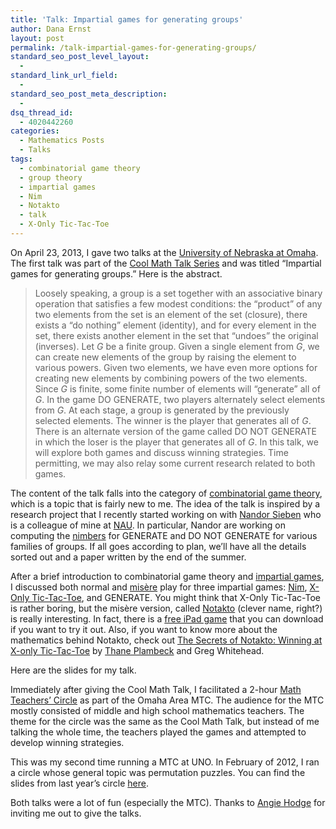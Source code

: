 ```yaml
---
title: 'Talk: Impartial games for generating groups'
author: Dana Ernst
layout: post
permalink: /talk-impartial-games-for-generating-groups/
standard_seo_post_level_layout:
  - 
standard_link_url_field:
  - 
standard_seo_post_meta_description:
  - 
dsq_thread_id:
  - 4020442260
categories:
  - Mathematics Posts
  - Talks
tags:
  - combinatorial game theory
  - group theory
  - impartial games
  - Nim
  - Notakto
  - talk
  - X-Only Tic-Tac-Toe
---
```

On April 23, 2013, I gave two talks at the [University of Nebraska at Omaha][1]. The first talk was part of the [Cool Math Talk Series][2] and was titled &#8220;Impartial games for generating groups.&#8221; Here is the abstract.

> Loosely speaking, a group is a set together with an associative binary operation that satisfies a few modest conditions: the &#8220;product&#8221; of any two elements from the set is an element of the set (closure), there exists a &#8220;do nothing&#8221; element (identity), and for every element in the set, there exists another element in the set that &#8220;undoes&#8221; the original (inverses). Let $G$ be a finite group. Given a single element from $G$, we can create new elements of the group by raising the element to various powers. Given two elements, we have even more options for creating new elements by combining powers of the two elements. Since $G$ is finite, some finite number of elements will &#8220;generate&#8221; all of $G$. In the game DO GENERATE, two players alternately select elements from $G$. At each stage, a group is generated by the previously selected elements. The winner is the player that generates all of $G$. There is an alternate version of the game called DO NOT GENERATE in which the loser is the player that generates all of $G$. In this talk, we will explore both games and discuss winning strategies. Time permitting, we may also relay some current research related to both games.

The content of the talk falls into the category of [combinatorial game theory][3], which is a topic that is fairly new to me. The idea of the talk is inspired by a research project that I recently started working on with [Nandor Sieben][4] who is a colleague of mine at [NAU][5]. In particular, Nandor are working on computing the [nimbers][6] for GENERATE and DO NOT GENERATE for various families of groups. If all goes according to plan, we&#8217;ll have all the details sorted out and a paper written by the end of the summer.

After a brief introduction to combinatorial game theory and [impartial games][7], I discussed both normal and [misère][8] play for three impartial games: [Nim][9], [X-Only Tic-Tac-Toe][10], and GENERATE. You might think that X-Only Tic-Tac-Toe is rather boring, but the misère version, called [Notakto][11] (clever name, right?) is really interesting. In fact, there is a [free iPad game][11] that you can download if you want to try it out. Also, if you want to know more about the mathematics behind Notakto, check out [The Secrets of Notakto: Winning at X-only Tic-Tac-Toe][10] by [Thane Plambeck][12] and Greg Whitehead.

Here are the slides for my talk.

<div>
</div>

Immediately after giving the Cool Math Talk, I facilitated a 2-hour [Math Teachers&#8217; Circle][13] as part of the Omaha Area MTC. The audience for the MTC mostly consisted of middle and high school mathematics teachers. The theme for the circle was the same as the Cool Math Talk, but instead of me talking the whole time, the teachers played the games and attempted to develop winning strategies.

This was my second time running a MTC at UNO. In February of 2012, I ran a circle whose general topic was permutation puzzles. You can find the slides from last year&#8217;s circle [here][14].

Both talks were a lot of fun (especially the MTC). Thanks to [Angie Hodge][15] for inviting me out to give the talks.

 [1]: http://www.unomaha.edu/math/
 [2]: http://www.unomaha.edu/math/activities/coolmath.php
 [3]: http://en.wikipedia.org/wiki/Combinatorial_game_theory
 [4]: http://jan.ucc.nau.edu/~ns46/
 [5]: http://nau.edu
 [6]: http://en.wikipedia.org/wiki/Nimber
 [7]: http://en.wikipedia.org/wiki/Impartial_game
 [8]: http://en.wikipedia.org/wiki/Misère
 [9]: http://en.wikipedia.org/wiki/Nim
 [10]: http://arxiv.org/abs/1301.1672
 [11]: http://notakto.com
 [12]: http://thaneplambeck.typepad.com
 [13]: http://mathteacherscircle.org
 [14]: https://speakerdeck.com/dcernst/permutation-puzzles
 [15]: http://www.unomaha.edu/math/people/hodge/